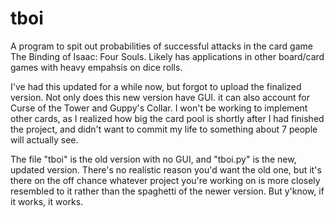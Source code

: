 # tboi
A program to spit out probabilities of successful attacks in the card game The Binding of Isaac: Four Souls. Likely has applications in other board/card games with heavy empahsis on dice rolls.

I've had this updated for a while now, but forgot to upload the finalized version. Not only does this new version have GUI. it can also account for Curse of the Tower and Guppy's Collar. I won't be working to implement other cards, as I realized how big the card pool is shortly after I had finished the project, and didn't want to commit my life to something about 7 people will actually see.

The file "tboi" is the old version with no GUI, and "tboi.py" is the new, updated version. There's no realistic reason you'd want the old one, but it's there on the off chance whatever project you're working on is more closely resembled to it rather than the spaghetti of the newer version. But y'know, if it works, it works.
